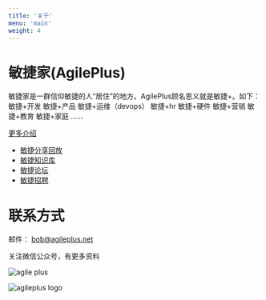 ```yaml
---
title: '关于'
menu: 'main'
weight: 4
---
```


# 敏捷家(AgilePlus)

敏捷家是一群信仰敏捷的人“居住”的地方。AgilePlus顾名思义就是敏捷+。如下： 敏捷+开发 敏捷+产品 敏捷+运维（devops） 敏捷+hr 敏捷+硬件 敏捷+营销 敏捷+教育 敏捷+家庭 ……

[更多介绍](https://mp.weixin.qq.com/s/Els149dbkWKytyKBYz2I8w)

- [敏捷分享回放](/agile/)
- [敏捷知识库](https://github.com/bobjiang/AgilePlus/wiki/0AgileKnowledge)
- [敏捷论坛](https://github.com/bobjiang/AgilePlus/issues)
- [敏捷招聘](https://github.com/bobjiang/AgilePlus/issues?q=is%3Aissue+is%3Aopen+label%3Ajobs)

# 联系方式

邮件： bob@agileplus.net

关注微信公众号，有更多资料

![agile plus](https://www.bobjiang.com/images/agileplus-wechat.jpg)

![agileplus logo](/images/agileplus-logo.png)